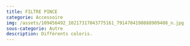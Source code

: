 ```yaml
---
title: FILTRE PINCE
categorie: Accessoire
img: /assets/109456492_10217317043775161_7914704190888909408_n.jpg
sous-categorie: Autre
description: Différents coloris.
---
```



